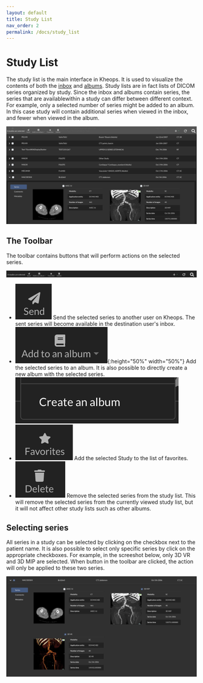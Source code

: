 ```yaml
---
layout: default
title: Study List
nav_order: 2
permalink: /docs/study_list
---
```


# Study List

The study list is the main interface in Kheops. It is used to visualize the contents of both the [inbox](/docs/inbox) and [albums](/docs/albums). Study lists are in fact lists of DICOM series organized by study. Since the inbox and albums contain series, the series that are availablewithin a study can differ between different context. For example, only a selected number of series might be added to an album. In this case study will contain additional series when viewed in the inbox, and fewer when viewed in the album.

![study list](/img/study_list.png)

## The Toolbar

The toolbar contains buttons that will perform actions on the selected series. 

![Series List Toolbar](/img/series_list_toolbar.png)

* ![Send](/img/send.png) Send the selected series to another user on Kheops. The sent series will become available in the destination user's inbox.
* ![Add to an album](/img/add_to_album.png){:height="50%" width="50%"} Add the selected series to an album. It is also possible to directly create a new album with the selected series. ![Create album item](/img/create_album_item.png)
* ![Favorites](/img/favorites.png) Add the selected Study to the list of favorites.
* ![Delete](/img/delete.png) Remove the selected series from the study list. This will remove the selected series from the currently viewed study list, but it will not affect other study lists such as other albums.

## Selecting series

All series in a study can be selected by clicking on the checkbox next to the patient name. It is also possible to select only specific series by click on the appropriate checkboxes. For example, in the screeshot below, only 3D VR and 3D MIP are selected. When button in the toolbar are clicked, the action will only be applied to these two series.

![Selected Series](/img/select_series.png)

